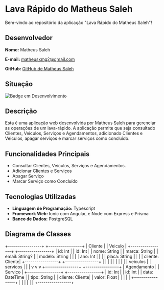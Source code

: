 # Lava Rápido do Matheus Saleh

Bem-vindo ao repositório da aplicação "Lava Rápido do Matheus Saleh"!

## Desenvolvedor

**Nome:** Matheus Saleh

**E-mail:** matheusxmg2@gmail.com

**GitHub:** [GitHub de Matheus Saleh](https://github.com/MatheusSaleh)

## Situação

![Badge em Desenvolvimento](http://img.shields.io/static/v1?label=STATUS&message=EM%20DESENVOLVIMENTO&color=GREEN&style=for-the-badge)

## Descrição

Esta é uma aplicação web desenvolvida por Matheus Saleh para gerenciar as operações de um lava-rápido. A aplicação permite que seja consultado Clientes, Veiculos, Serviços e Agendamentos, adicionado Clientes e Veiculos, apagar serviços e marcar serviços como concluído.

## Funcionalidades Principais

- Consultar Clientes, Veículos, Serviços e Agendamentos.
- Adicionar Clientes e Serviços
- Apagar Serviço
- Marcar Serviço como Concluído

## Tecnologias Utilizadas

- **Linguagem de Programação:** Typescript 
- **Framework Web:** Ionic com Angular, e Node com Express e Prisma
- **Banco de Dados:** PostgreSQL

## Diagrama de Classes

+-----------------+        +-----------------+
|     Cliente     |        |     Veiculo     |
+-----------------+        +-----------------+
| id: Int         |        | id: Int         |
| nome: String    |        | marca: String   |
| email: String?  |        | modelo: String  |
|                 |        | ano: Int        |
|                 |        | placa: String   |
|                 |        | cliente: Cliente|
+-----------------+        +-----------------+
        |                        |      |
        |                        |      |
        |                        |      |
        | veiculos               |      | servicos
        |                        |      |
        v                        v      v
+-----------------+        +-----------------+
|     Agendamento |        |     Servico     |
+-----------------+        +-----------------+
| id: Int         |        | id: Int         |
| data: DateTime  |        | tipo: String    |
| cliente: Cliente|        | valor: Float    |
|                 |        |                 |
+-----------------+        |                 |
                           |                 |
                           |                 |
                           +-----------------+




